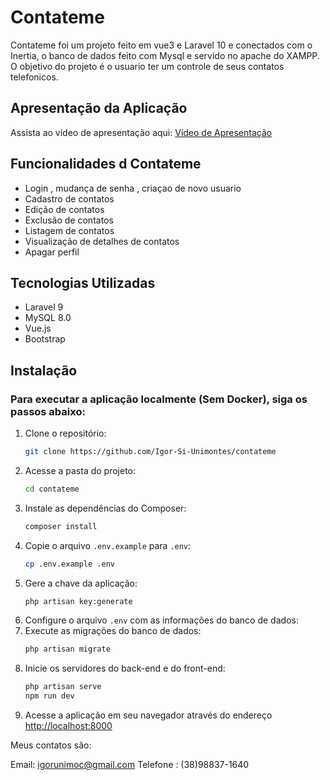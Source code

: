 # Contateme

Contateme foi um projeto feito em vue3 e Laravel 10 e conectados com o Inertia, o banco de dados feito com Mysql e servido no apache do XAMPP.
O objetivo do projeto é o usuario ter um controle de seus contatos telefonicos.

## Apresentação da Aplicação

Assista ao vídeo de apresentação aqui: [Vídeo de Apresentação](https://www.youtube.com/watch?v=pZ82Zlz8fNo)

## Funcionalidades d Contateme

- Login , mudança de senha , criaçao de novo usuario
- Cadastro de contatos
- Edição de contatos
- Exclusão de contatos
- Listagem de contatos
- Visualização de detalhes de contatos
- Apagar perfil

## Tecnologias Utilizadas

- Laravel 9
- MySQL 8.0
- Vue.js
- Bootstrap

## Instalação

### Para executar a aplicação localmente (Sem Docker), siga os passos abaixo:

1. Clone o repositório:
    ```sh
    git clone https://github.com/Igor-Si-Unimontes/contateme
    ```
2. Acesse a pasta do projeto:
    ```sh
    cd contateme
    ```
3. Instale as dependências do Composer:
    ```sh
    composer install
    ```
4. Copie o arquivo `.env.example` para `.env`:
    ```sh
    cp .env.example .env
    ```
5. Gere a chave da aplicação:
    ```sh
    php artisan key:generate
    ```
6. Configure o arquivo `.env` com as informações do banco de dados:
7. Execute as migrações do banco de dados:
    ```sh
    php artisan migrate
    ```
8. Inicie os servidores do back-end e do front-end:
    ```sh
    php artisan serve
    npm run dev
    ```
9. Acesse a aplicação em seu navegador através do endereço [http://localhost:8000](http://localhost:8000)

Meus contatos são:

Email: igorunimoc@gmail.com
Telefone : (38)98837-1640
